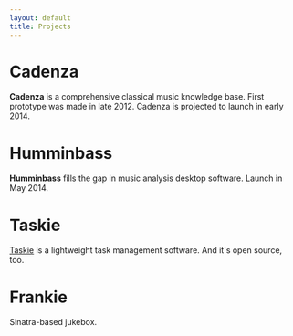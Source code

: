 ```yaml
---
layout: default
title: Projects
---
```


# Cadenza
**Cadenza** is a comprehensive classical music knowledge base. First prototype was made in late 2012. Cadenza is projected to launch in early 2014.

# Humminbass
**Humminbass** fills the gap in music analysis desktop software. Launch in May 2014.

# Taskie
<a href="https://github.com/Hauptstimme/taskie" class="github-link" target="_blank"><i class="icon-github"></i>Taskie</a> is a lightweight task management software. And it's open source, too.

# Frankie
Sinatra-based jukebox.
